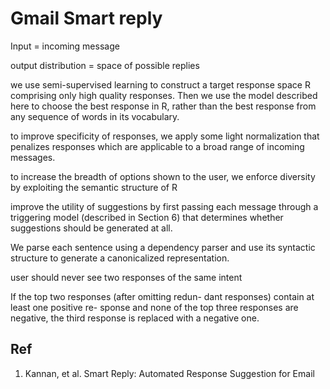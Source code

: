 
# Gmail Smart reply

Input = incoming message

output distribution = space of possible replies

we use semi-supervised learning to construct a target response space R comprising only high quality responses. Then we use the model described here to choose the best response in R, rather than the best response from any sequence of words in its vocabulary.

to improve specificity of responses, we apply some light normalization that penalizes responses which are applicable to a broad range of incoming messages.  

to increase the breadth of options shown to the user, we enforce diversity by exploiting the semantic structure of R

improve the utility of suggestions by first passing each message through a triggering model (described in Section 6) that determines whether suggestions should be generated at all.

We parse each sentence using a dependency parser and use its syntactic structure to generate a canonicalized representation.

user should never see two responses of the same intent

If the top two responses (after omitting redun- dant responses) contain at least one positive re- sponse and none of the top three responses are negative, the third response is replaced with a negative one.

## Ref

1. Kannan, et al. Smart Reply: Automated Response Suggestion for Email
